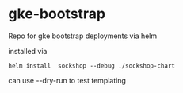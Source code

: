 # gke-bootstrap

Repo for gke bootstrap deployments via helm

installed via 

```
helm install  sockshop --debug ./sockshop-chart
```
can use --dry-run to test templating